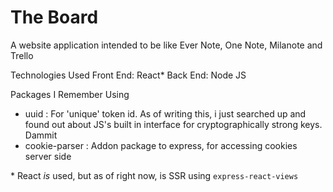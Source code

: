 # The Board  
A website application intended to be like Ever Note, One Note, Milanote and Trello  

Technologies Used
Front End: React*
Back End: Node JS

Packages I Remember Using
- uuid : For 'unique' token id. As of writing this, i just searched up and found out about JS's built in interface for cryptographically strong keys. Dammit
- cookie-parser : Addon package to express, for accessing cookies server side


\* React _is_ used, but as of right now, is SSR using `express-react-views`
